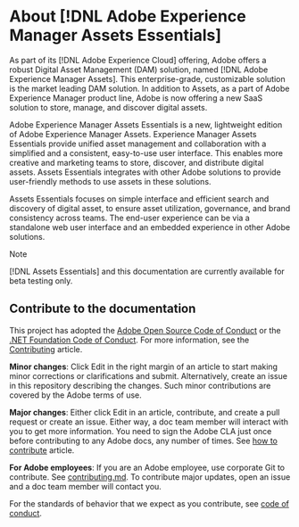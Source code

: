 # About [!DNL Adobe Experience Manager Assets Essentials]

As part of its [!DNL Adobe Experience Cloud] offering, Adobe offers a robust Digital Asset Management (DAM) solution, named [!DNL Adobe Experience Manager Assets]. This enterprise-grade, customizable solution is the market leading DAM solution. In addition to Assets, as a part of Adobe Experience Manager product line, Adobe is now offering a new SaaS solution to store, manage, and discover digital assets. 

Adobe Experience Manager Assets Essentials is a new, lightweight edition of Adobe Experience Manager Assets. Experience Manager Assets Essentials provide unified asset management and collaboration with a simplified and a consistent, easy-to-use user interface. This enables more creative and marketing teams to store, discover, and distribute digital assets. Assets Essentials integrates with other Adobe solutions to provide user-friendly methods to use assets in these solutions.

Assets Essentials focuses on simple interface and efficient search and discovery of digital asset, to ensure asset utilization, governance, and brand consistency across teams. The end-user experience can be via a standalone web user interface and an embedded experience in other Adobe solutions.

>[!NOTE]
>
>[!DNL Assets Essentials] and this documentation are currently available for beta testing only.

## Contribute to the documentation

This project has adopted the [Adobe Open Source Code of Conduct](code-of-conduct.md) or the [.NET Foundation Code of Conduct](https://dotnetfoundation.org/code-of-conduct). For more information, see the [Contributing](contributing.md) article.

**Minor changes**: Click Edit in the right margin of an article to start making minor corrections or clarifications and submit. Alternatively, create an issue in this repository describing the changes. Such minor contributions are covered by the Adobe terms of use.

**Major changes**: Either click Edit in an article, contribute, and create a pull request or create an issue. Either way, a doc team member will interact with you to get more information. You need to sign the Adobe CLA just once before contributing to any Adobe docs, any number of times. See [how to contribute](contributing.md) article.

**For Adobe employees**: If you are an Adobe employee, use corporate Git to contribute. See [contributing.md](contributing.md). To contribute major updates, open an issue and a doc team member will contact you.

For the standards of behavior that we expect as you contribute, see [code of conduct](code-of-conduct.md).
